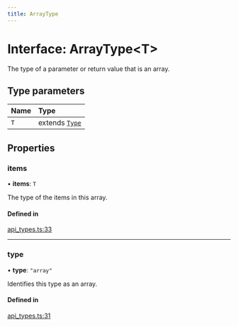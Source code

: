 ```yaml
---
title: ArrayType
---
```

# Interface: ArrayType<T\>

The type of a parameter or return value that is an array.

## Type parameters

| Name | Type |
| :------ | :------ |
| `T` | extends [`Type`](../enums/Type.md) |

## Properties

### items

• **items**: `T`

The type of the items in this array.

#### Defined in

[api_types.ts:33](https://github.com/coda/packs-sdk/blob/main/api_types.ts#L33)

___

### type

• **type**: ``"array"``

Identifies this type as an array.

#### Defined in

[api_types.ts:31](https://github.com/coda/packs-sdk/blob/main/api_types.ts#L31)
